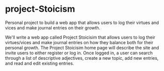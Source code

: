 # project-Stoicism
Personal project to build a web app that allows users to log their virtues and vices and make journal entries on their growth.

We'll write a web app called Project Stoicisim that allows users to log their virtues/vices and make journal entries on how they balance both for their personal growth. 
The Project Stoicisim home page will describe the site and invite users to either register or log in. 
Once logged in, a user can search through a list of descriptive adjectives, create a new topic, add new entries, and read and edit existing entries.  
